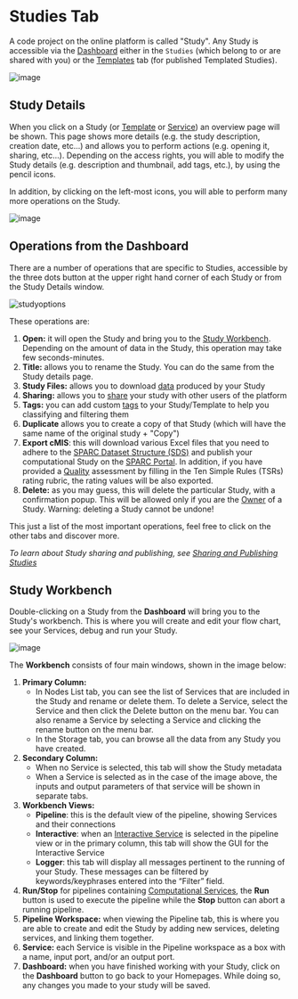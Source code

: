 # Studies Tab

A code project on the online platform is called "Study". Any Study is accessible via the [Dashboard](docs/platform_introduction/dashboard.md) either in the ```Studies``` (which belong to or are shared with you) or the [Templates](docs/platform_introduction/Templates.md) tab (for published Templated Studies).

![image](https://github.com/ITISFoundation/osparc-manual/assets/18575092/9bdc1207-6cc5-4112-94fa-a0d468ffa151)

## Study Details
When you click on a Study (or [Template](docs/platform_introduction/Templates.md) or [Service](/docs/platform_introduction/services.md)) an overview page will be shown. This page shows more details (e.g. the study description, creation date, etc...) and allows you to perform actions (e.g. opening it, sharing, etc...). Depending on the access rights, you will able to modify the Study details (e.g. description and thumbnail, add tags, etc.), by using the pencil icons.

In addition, by clicking on the left-most icons, you will able to perform many more operations on the Study.

![image](https://github.com/ITISFoundation/osparc-manual/assets/18575092/e2d50124-7be2-44bc-9c21-fbcffa37a9ab)

## Operations from the Dashboard

There are a number of operations that are specific to Studies, accessible by the three dots button at the upper right hand corner of each Study or from the Study Details window.

![studyoptions](https://user-images.githubusercontent.com/18575092/267010897-fe6f4de4-415f-450c-8d7b-e7c8d2dd3a8f.png ':size=200')


These operations are:
1. **Open:** it will open the Study and bring you to the [Study Workbench](#study-workbench). Depending on the amount of data in the Study, this operation may take few seconds-minutes. 
2. **Title:** allows you to rename the Study. You can do the same from the Study details page.
3. **Study Files:** allows you to download [data](/docs/platform_introduction/Data.md) produced by your Study
4. **Sharing:** allows you to [share](/docs/study_setup/sharestudy.md) your study with other users of the platform
5. **Tags:** you can add custom [tags](/docs/platform_introduction/user_setup/annotations.md#tags) to your Study/Template to help you classifying and filtering them
6. **Duplicate** allows you to create a copy of that Study (which will have the same name of the original study + "Copy")
7. **Export cMIS**: this will download various Excel files that you need to adhere to the [SPARC Dataset Structure (SDS)](https://docs.sparc.science/docs/overview-of-sparc-dataset-format) and publish your computational Study on the [SPARC Portal](sparc.science). In addition, if you have provided a [Quality](/docs/platform_introduction/user_setup/annotations.md#quality) assessment by filling in the Ten Simple Rules (TSRs) rating rubric, the rating values will be also exported.
8. **Delete:** as you may guess, this will delete the particular Study, with a confirmation popup. This will be allowed only if you are the [Owner](/docs/study_setup/sharestudy.md#user-roles) of a Study. Warning: deleting a Study cannot be undone!

This just a list of the most important operations, feel free to click on the other tabs and discover more.

*To learn about Study sharing and publishing, see [Sharing and Publishing Studies](/docs/study_setup/sharestudy.md)*

## Study Workbench

Double-clicking on a Study from the **Dashboard** will bring you to the Study's workbench. This is where you will create and edit your flow chart, see your Services, debug and run your Study.

![image](https://github.com/ITISFoundation/osparc-manual/assets/18575092/0eed1a66-822c-4efb-be43-945db69e72cc)

The **Workbench** consists of four main windows, shown in the image below:
1. **Primary Column:** 
    * In Nodes List tab, you can see the list of Services that are included in the Study and rename or delete them. To delete a Service, select the Service and then click the Delete button on the menu bar. You can also rename a Service by selecting a Service and clicking the rename button on the menu bar. 
    * In the Storage tab, you can browse all the data from any Study you have created.
2. **Secondary Column:** 
    * When no Service is selected, this tab will show the Study metadata
    * When a Service is selected as in the case of the image above, the inputs and output parameters of that service will be shown in separate tabs.
3. **Workbench Views:** 
    * **Pipeline**: this is the default view of the pipeline, showing Services and their connections
    * **Interactive**: when an [Interactive Service](/docs/platform_introduction/services.md#service-types) is selected in the pipeline view or in the primary column, this tab will show the GUI for the Interactive Service
    * **Logger**: this tab will display all messages pertinent to the running of your Study. These messages can be filtered by keywords/keyphrases entered into the “Filter” field.
4. **Run/Stop** for pipelines containing [Computational Services](/docs/platform_introduction/services.md#service-types), the **Run** button is used to execute the pipeline while the **Stop** button can abort a running pipeline.
5. **Pipeline Workspace:** when viewing the Pipeline tab, this is where you are able to create and edit the Study by adding new services, deleting services, and linking them together.
6. **Service:** each Service is visible in the Pipeline workspace as a box with a name, input port, and/or an output port.
7. **Dashboard:** when you have finished working with your Study, click on the **Dashboard** button to go back to your Homepages. While doing so, any changes you made to your study will be saved.

<!-- 3. **Sharing** allows you view who the Study is shared with and to add collaborators to the Study. See [Sharing Studies](/docs/study_setup/sharestudy.md) for more details.
4. **Quality:** allows you to view (and edit depending on your permissions) the quality of a Study according to the [Ten Simple Rules](https://www.imagwiki.nibib.nih.gov/content/10-simple-rules-conformance-rubric) for computational modeling.
5. **Classifiers** allows you to assign classifiers (curated descriptors) for a Study which can then be used for search and filtering using the filter tool on the [Dashboard](docs/platform_introduction/dashboard.md). See [Annotations](/docs/platform_introduction/user_setup/annotations.md) for more details. 
6. **Services:** allows you to view the Services and their versions that are a part of this Study. You will also be able to see if there are newer versions of these Services available in the Service Catalog.
7. **Duplicate** allows you to create a copy of that Study which will be renamed with a timestamp.
8. **Export** allows you to download the Study as a *.osparc* file which can then be imported back onto the platform by yourself or anyone who has that file
9. **Publish as Template** if selected, you will be allowed to create a copy of the Study in its current state which will appear as a Template Study in the [Templates](docs/platform_introduction/Templates.md) tab for users you share the Template with.* -->